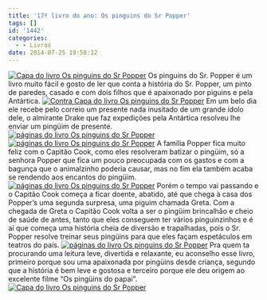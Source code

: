 ```yaml
---
title: '17º livro do ano: Os pinguins do Sr Popper'
tags: []
id: '1442'
categories:
  - - Livros
date: 2014-07-25 19:58:12
---
```


[![Capa do livro Os pinguins do Sr Popper](http://162.243.62.160/wp-content/uploads/2014/07/dsc030621.jpg)](http://162.243.62.160/wp-content/uploads/2014/07/dsc030621.jpg) Os pinguins do Sr. Popper é um livro muito fácil e gosto de ler que conta a história do Sr. Popper, um pinto de paredes, casado e com dois filhos que é apaixonado por piguins e pela Antártica. [![Contra Capa do livro Os pinguins do Sr Popper](http://162.243.62.160/wp-content/uploads/2014/07/dsc03063.jpg)](http://162.243.62.160/wp-content/uploads/2014/07/dsc03063.jpg) Em um belo dia ele recebe pelo correio um presente nada inusitado de um grande ídolo dele, o almirante Drake que faz expedições pela Antártica resolveu lhe enviar um pingüim de presente. [![páginas do livro Os pinguins do Sr Popper](http://162.243.62.160/wp-content/uploads/2014/07/dsc030641.jpg)](http://162.243.62.160/wp-content/uploads/2014/07/dsc030641.jpg) [![páginas do livro Os pinguins do Sr Popper](http://162.243.62.160/wp-content/uploads/2014/07/dsc030671.jpg)](http://162.243.62.160/wp-content/uploads/2014/07/dsc030671.jpg) A família Popper fica muito feliz com o Capitão Cook, como eles resolveram batizar o pingüim, só a senhora Popper que fica um pouco preocupada com os gastos e com a bagunça que o animalzinho poderia causar, mas no fim ela também acaba se rendendo aos encantos do pingüim. [![páginas do livro Os pinguins do Sr Popper](http://162.243.62.160/wp-content/uploads/2014/07/dsc030681.jpg)](http://162.243.62.160/wp-content/uploads/2014/07/dsc030681.jpg) Porém o tempo vai passando e o Capitão Cook começa a ficar doente, abatido, até que chega à casa dos Popper’s uma segunda surpresa, uma piguim chamada Greta. Com a chegada de Greta o Capitão Cook volta a ser o pingüim brincalhão e cheio de saúde de antes, tanto que eles conseguem ter vários pinguinzinhos e é aí que começa uma história cheia de diversão e trapalhadas, pois o Sr. Popper resolve treinar seus pingüins para que eles façam espetáculos em teatros do país. [![páginas do livro Os pinguins do Sr Popper](http://162.243.62.160/wp-content/uploads/2014/07/dsc030651.jpg)](http://162.243.62.160/wp-content/uploads/2014/07/dsc030651.jpg) Pra quem ta procurando uma leitura leve, divertida e relaxante, eu aconselho esse livro, primeiro porque sou uma apaixonada por pingüins desde criança, segundo que a história é bem leve e gostosa e terceiro porque ele deu origem ao excelente filme “Os pingüins do papai”. [![Capa do livro Os pinguins do Sr Popper](http://162.243.62.160/wp-content/uploads/2014/07/dsc030701.jpg)](http://162.243.62.160/wp-content/uploads/2014/07/dsc030701.jpg)